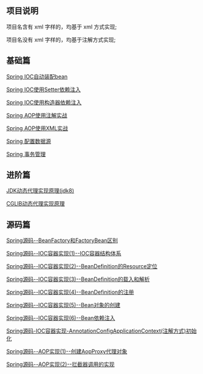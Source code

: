 ## 项目说明

  项目名含有 xml 字样的，均基于 xml 方式实现;

  项目名没有 xml 字样的，均基于注解方式实现;

## 基础篇

[Spring IOC自动装配bean](https://blog.csdn.net/yhl_jxy/article/details/78781927)

[Spring IOC使用Setter依赖注入](https://blog.csdn.net/yhl_jxy/article/details/78792414)

[Spring IOC使用构造器依赖注入](https://blog.csdn.net/yhl_jxy/article/details/78793415)

[Spring AOP使用注解实战](https://blog.csdn.net/yhl_jxy/article/details/78815636)

[Spring AOP使用XML实战](https://blog.csdn.net/yhl_jxy/article/details/78823746)

[Spring 配置数据源](https://blog.csdn.net/yhl_jxy/article/details/80931653)

[Spring 事务管理](https://blog.csdn.net/yhl_jxy/article/details/86539400)

## 进阶篇

[JDK动态代理实现原理(jdk8)](https://blog.csdn.net/yhl_jxy/article/details/80586785)

[CGLIB动态代理实现原理](https://blog.csdn.net/yhl_jxy/article/details/80633194)

## 源码篇

[Spring源码--BeanFactory和FactoryBean区别](https://blog.csdn.net/yhl_jxy/article/details/80991201)

[Spring源码--IOC容器实现(1)--IOC容器结构体系](https://blog.csdn.net/yhl_jxy/article/details/80963352)

[Spring源码--IOC容器实现(2)--BeanDefinition的Resource定位](https://blog.csdn.net/yhl_jxy/article/details/81019139)

[Spring源码--IOC容器实现(3)--BeanDefinition的载入和解析](https://blog.csdn.net/yhl_jxy/article/details/81027248)

[Spring源码--IOC容器实现(4)--BeanDefinition的注册](https://blog.csdn.net/yhl_jxy/article/details/81035291)

[Spring源码--IOC容器实现(5)--Bean对象的创建](https://blog.csdn.net/yhl_jxy/article/details/81036216)

[Spring源码--IOC容器实现(6)--Bean依赖注入](https://blog.csdn.net/yhl_jxy/article/details/81038625)

[Spring源码-IOC容器实现-AnnotationConfigApplicationContext(注解方式)初始化](https://jpeony.blog.csdn.net/article/details/107122040)

[Spring源码--AOP实现(1)--创建AopProxy代理对象](https://blog.csdn.net/yhl_jxy/article/details/81045142)

[Spring源码--AOP实现(2)--拦截器调用的实现](https://blog.csdn.net/yhl_jxy/article/details/81065722)

